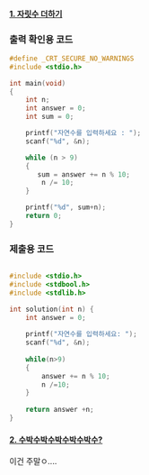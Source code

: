 #### [1. 자릿수 더하기](https://programmers.co.kr/learn/courses/30/lessons/12931)
### 출력 확인용 코드
```c
#define _CRT_SECURE_NO_WARNINGS
#include <stdio.h>

int main(void)
{
	int n;
	int answer = 0;
    int sum = 0;

	printf("자연수를 입력하세요 : ");
    scanf("%d", &n);

    while (n > 9)
    {
       sum = answer += n % 10;
        n /= 10;
    }

    printf("%d", sum+n);
    return 0;
}

```

### 제출용 코드

```c

#include <stdio.h>
#include <stdbool.h>
#include <stdlib.h>

int solution(int n) {
    int answer = 0;
    
    printf("자연수를 입력하세요: ");
    scanf("%d", &n);
    
    while(n>9)
    {
        answer += n % 10;
        n /=10;
    }
    
    return answer +n;
}

```

#### [2. 수박수박수박수박수박수?](https://programmers.co.kr/learn/courses/30/lessons/12922)
이건 주말ㅇ....
